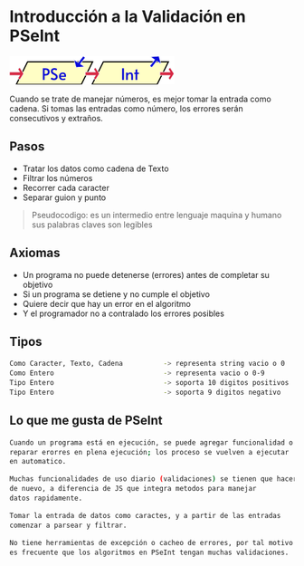 # Introducción a la Validación en PSeInt

[![](https://raw.githubusercontent.com/ezio-dev-web/repo-fork-test/refs/heads/main/PSeInt.svg)](https://pseint.sourceforge.net/)

Cuando se trate de manejar números, es mejor tomar la entrada como cadena. Si tomas las entradas como número, los errores serán consecutivos y extraños.

## Pasos

- Tratar los datos como cadena de Texto
- Filtrar los números 
- Recorrer cada caracter
- Separar guion y punto


> Pseudocodigo: es un intermedio entre lenguaje maquina y humano
> sus palabras claves son legibles


## Axiomas
- Un programa no puede detenerse (errores) antes de completar su objetivo
- Si un programa se detiene y no cumple el objetivo
- Quiere decir que hay un error en el algoritmo
- Y el programador no a contralado los errores posibles

## Tipos

```sh
Como Caracter, Texto, Cadena          -> representa string vacio o 0
Como Entero                           -> representa vacio o 0-9
Tipo Entero                           -> soporta 10 digitos positivos
Tipo Entero                           -> soporta 9 digitos negativo
```


## Lo que me gusta de PSeInt

```sh
Cuando un programa está en ejecución, se puede agregar funcionalidad o 
reparar erorres en plena ejecución; los proceso se vuelven a ejecutar 
en automatico.
```

```sh
Muchas funcionalidades de uso diario (validaciones) se tienen que hacer 
de nuevo, a diferencia de JS que integra metodos para manejar 
datos rapidamente.
```

```sh
Tomar la entrada de datos como caractes, y a partir de las entradas 
comenzar a parsear y filtrar.
```
```sh
No tiene herramientas de excepción o cacheo de errores, por tal motivo 
es frecuente que los algoritmos en PSeInt tengan muchas validaciones. 
```
